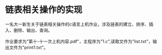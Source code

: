 # 链表相关操作的实现
  一名大一新生关于链表相关操作的c语言上机作业，涉及链表的建立、排序、插入、删除、输出、查询。<br><br>
  作业要求为"第十-十一次上机内容.pdf"，主程序为"1.c",读取文件为"list.txt"，输出文件为"print1.txt"。

